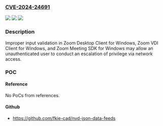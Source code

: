 ### [CVE-2024-24691](https://cve.mitre.org/cgi-bin/cvename.cgi?name=CVE-2024-24691)
![](https://img.shields.io/static/v1?label=Product&message=Zoom%20Desktop%20Client%20for%20Windows%2C%20Zoom%20VDI%20Client%20for%20Windows%2C%20and%20Zoom%20Meeting%20SDK%20for%20Windows&color=blue)
![](https://img.shields.io/static/v1?label=Version&message=%3D%20see%20references%20&color=brighgreen)
![](https://img.shields.io/static/v1?label=Vulnerability&message=CWE-176%3A%20Improper%20Handling%20of%20Unicode%20Encoding&color=brighgreen)

### Description

Improper input validation in Zoom Desktop Client for Windows, Zoom VDI Client for Windows, and Zoom Meeting SDK for Windows may allow an unauthenticated user to conduct an escalation of privilege via network access.

### POC

#### Reference
No PoCs from references.

#### Github
- https://github.com/fkie-cad/nvd-json-data-feeds

